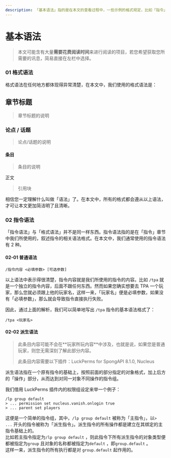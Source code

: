 ```yaml
---
description: 「基本语法」指的是在本文的查看过程中，一些示例的格式规定，比如「指令」等。若您仍然无法理解「语法」的具体含义，请继续向下理解。
---
```


# 基本语法

> 本文可能含有大量**需要花费阅读时间**来进行阅读的项目，若您希望获取您所需要的讯息，简易直接在左栏中选择。

### 01 格式语法

格式语法在任何地方都体现得异常清楚，在本文中，我们使用的格式语法是：

## 章节标题

> 章节标题的说明

### 论点 / 话题

> 论点/话题的说明

#### 条目

> 条目的说明

正文

> 引用块

相信您一定理解什么叫做「语法」了。在本文中，所有的格式都会遵从以上语法，才可让本文更加简洁明了且清晰。

### 02 指令语法

「指令语法」与「格式语法」并不是同一样东西。指令语法指的是在「指令」章节中我们所使用的，叙述指令的相关语法格式。在本文中，我们通常使用的指令语法有 2 种。

#### 02-01 普通语法

```text
/指令内容 <必填参数> [可选参数]
```

以上语法中表示得很清楚，指令内容就是我们所使用的指令的内容。比如 `/tpa` 就是一个独立的指令内容，后面不跟任何东西。然而如果您确实想要去 TPA 一个玩家，那么您就必须跟上他的玩家名，这样一来，「玩家名」便是必填参数，如果没有「必填参数」，那么就会导致指令直接执行失败。

因此，通过上面的解析，我们可以简单地写出 `/tpa` 指令的基本语法格式了：

```text
/tpa <玩家名>
```

#### 02-02 派生语法

> 此条目内容可能不会在\*\*玩家所玩内容\*\*中涉及，也就是说，如果您是普通玩家，则您无需深刻了解此部分内容。
>
>  此条目内容需要以下插件：LuckPerms for SpongAPI 8.1.0, Nucleus

派生语法指在一个原有指令的基础上，按照前面的部分指定的对象格式，加上后方的「操作」部分，从而达到对同一对象不同操作的指令组。

我们借用 LuckPerms 插件内的权限组设定来举一个例子：

```text
/lp group default
> ... permission set nucleus.vanish.onlogin true
> ... parent set players
```

这便是一个简单的指令组，其中，`/lp group default` 被称为「主指令」，以`> ...` 开头的指令被称为「派生指令」。派生指令的所有操作都是建立在其绑定的主指令基础上的。  
比如若主指令指定为`/lp group default` ，则此指令下所有派生指令的对象类型便都被指定为`group` 且对象的名称都被指定为`default` ，即`group.default` 。  
这样一来，派生指令的所有执行都是对 `group.default` 起作用的。

